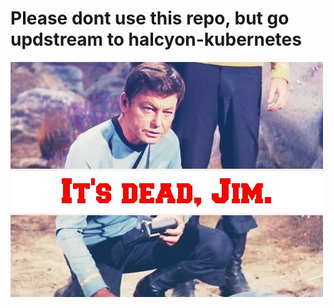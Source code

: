 # Please dont use this repo, but go updstream to halcyon-kubernetes
![dead_repo](https://raw.githubusercontent.com/portdirect/halcyon-kubernetes/kolla_dev/deadduck.jpg "Dead Repo")
